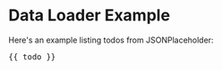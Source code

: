 <script setup>
import { data as todos } from "#loaders/todos.data.ts"
</script>

# Data Loader Example

Here's an example listing todos from JSONPlaceholder:

<pre v-for="todo in todos.slice(0, 10)">
{{ todo }}
</pre>
